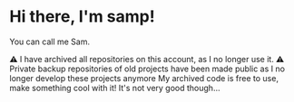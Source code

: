 # Hi there, I'm samp! 

You can call me Sam.

⚠️ I have archived all repositories on this account, as I no longer use it. ⚠️
  Private backup repositories of old projects have been made public as I no longer develop these projects anymore
  My archived code is free to use, make something cool with it! It's not very good though...
